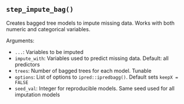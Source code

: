 ## `step_impute_bag()`

Creates bagged tree models to impute missing data. Works with both numeric and categorical variables.

Arguments:
* `...`: Variables to be imputed
* `impute_with`: Variables used to predict missing data. Default: all predictors
* `trees`: Number of bagged trees for each model. Tunable
* `options`: List of options to `ipred::ipredbagg()`. Default sets `keepX = FALSE`
* `seed_val`: Integer for reproducible models. Same seed used for all imputation models
